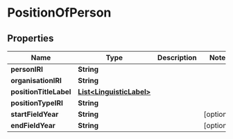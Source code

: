 # PositionOfPerson

## Properties
Name | Type | Description | Notes
------------ | ------------- | ------------- | -------------
**personIRI** | **String** |  | 
**organisationIRI** | **String** |  | 
**positionTitleLabel** | [**List&lt;LinguisticLabel&gt;**](LinguisticLabel.md) |  | 
**positionTypeIRI** | **String** |  | 
**startFieldYear** | **String** |  |  [optional]
**endFieldYear** | **String** |  |  [optional]
